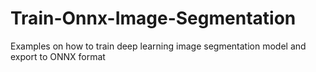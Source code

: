 # Train-Onnx-Image-Segmentation
Examples on how to train deep learning image segmentation model and export to ONNX format
